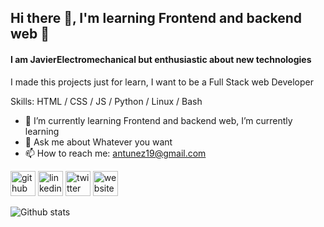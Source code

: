 ## Hi there 👋, I'm learning Frontend and backend web 🚀

#### I am JavierElectromechanical but enthusiastic about new technologies

I made this projects just for learn, I want to be a Full Stack web Developer

Skills: HTML / CSS / JS / Python / Linux / Bash

- 🌱 I’m currently learning Frontend and backend web, I’m currently learning
- 💬 Ask me about Whatever you want
- 📫 How to reach me: antunez19@gmail.com

[<img src='https://cdn.jsdelivr.net/npm/simple-icons@3.0.1/icons/github.svg' alt='github' height='40'>](https://github.com/anbreaker) [<img src='https://cdn.jsdelivr.net/npm/simple-icons@3.0.1/icons/linkedin.svg' alt='linkedin' height='40'>](https://www.linkedin.com/in/francisco-javier-antunez-duran//) [<img src='https://cdn.jsdelivr.net/npm/simple-icons@3.0.1/icons/twitter.svg' alt='twitter' height='40'>](https://twitter.com/antunez19) [<img src='https://cdn.jsdelivr.net/npm/simple-icons@3.0.1/icons/icloud.svg' alt='website' height='40'>](https://rootdevs.es/)

![Github stats](https://github-readme-stats.vercel.app/api?username=anbreaker&show_icons=true&theme=radical)
